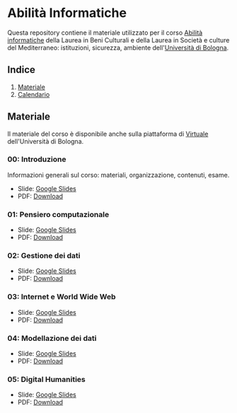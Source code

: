 # Abilità Informatiche
Questa repository contiene il materiale utilizzato per il corso [Abilità informatiche]([https://www.unibo.it/it/didattica/insegnamenti/insegnamento/2022/393680](https://www.unibo.it/it/didattica/insegnamenti/insegnamento/2023/455803)) della Laurea in Beni Culturali e della Laurea in Società e culture del Mediterraneo: istituzioni, sicurezza, ambiente dell'[Università di Bologna](http://www.unibo.it).

## Indice
1. [Materiale](#materiale)
2. [Calendario](#calendario)

## Materiale
Il materiale del corso è disponibile anche sulla piattaforma di [Virtuale](https://virtuale.unibo.it) dell'Università di Bologna.

### 00: Introduzione
Informazioni generali sul corso: materiali, organizzazione, contenuti, esame.
* Slide: [Google Slides](https://docs.google.com/presentation/d/142CbdGWNcUsOqhYuIJxT32_KusqinISKKF-vomKt9Gc/edit?usp=sharing)
* PDF: [Download](#)

### 01: Pensiero computazionale
* Slide: [Google Slides](#)
* PDF: [Download](#)

### 02: Gestione dei dati
* Slide: [Google Slides](#)
* PDF: [Download](#)

### 03: Internet e World Wide Web
* Slide: [Google Slides](#)
* PDF: [Download](#)

### 04: Modellazione dei dati
* Slide: [Google Slides](#)
* PDF: [Download](#)

### 05: Digital Humanities
* Slide: [Google Slides](#)
* PDF: [Download](#)
